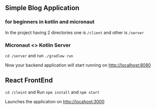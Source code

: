 ## Simple Blog Application
### for beginners in kotlin and micronaut
 
In the project having 2 directories one is `/client` and other is `/server`

### Micronaut <> Kotlin Server

`cd /server`
and run `./gradlew run`

Now your backend application will start running on [http://localhost:8080](http://localhost:8080)

## React FrontEnd

`cd /cleint` and
Run `npm install` and `npm start`

Launches the application on [http://locahost:3000](http://locahost:3000)


